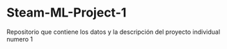 # Steam-ML-Project-1
Repositorio que contiene los datos y la descripción del proyecto individual numero 1
